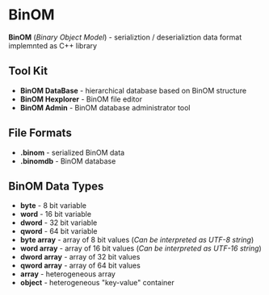 # BinOM
**BinOM** (*Binary Object Model*) - serializtion / deserializtion data format implemnted as C++ library

## Tool Kit

* **BinOM DataBase** - hierarchical database based on BinOM structure
* **BinOM Hexplorer** - BinOM file editor
* **BinOM Admin** - BinOM database administrator tool

## File Formats

* **.binom** - serialized BinOM data
* **.binomdb** - BinOM database

## BinOM Data Types

* **byte** - 8 bit variable
* **word** - 16 bit variable
* **dword** - 32 bit variable
* **qword** - 64 bit variable
* **byte array** - array of 8 bit values (*Can be interpreted as UTF-8 string*)
* **word array** - array of 16 bit values (*Can be interpreted as UTF-16 string*)
* **dword array** - array of 32 bit values
* **qword array** - array of 64 bit values
* **array** - heterogeneous array
* **object** - heterogeneous "key-value" container
